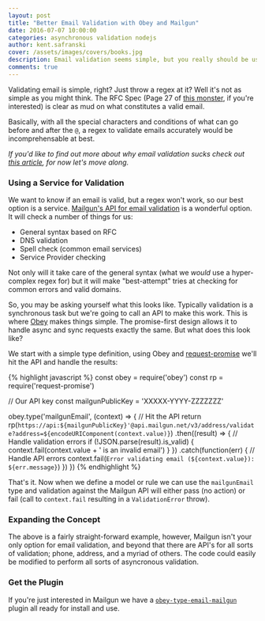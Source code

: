 ```yaml
---
layout: post
title: "Better Email Validation with Obey and Mailgun"
date: 2016-07-07 10:00:00
categories: asynchronous validation nodejs
author: kent.safranski
cover: /assets/images/covers/books.jpg
description: Email validation seems simple, but you really should be using a service to accurately validate addresses. Here's how Obey and Mailgun can work together to reliably validate emails.
comments: true
---
```


Validating email is simple, right? Just throw a regex at it? Well it's not as simple as you might think. The RFC Spec (Page 27 of [this monster](https://www.ietf.org/rfc/rfc0822.txt), if you're interested) is clear as mud on what constitutes a valid email.

Basically, with all the special characters and conditions of what can go before and after the `@`, a regex to validate emails accurately would be incomprehensable at best. 

_If you'd like to find out more about why email validation sucks check out [this article](http://www.kbedell.com/2011/03/16/how-to-validate-an-email-address-using-regular-expressions/), for now let's move along._

### Using a Service for Validation

We want to know if an email is valid, but a regex won't work, so our best option is a service. [Mailgun's API for email validation](https://documentation.mailgun.com/api-email-validation.html#email-validation) is a wonderful option. It will check a number of things for us:

* General syntax based on RFC
* DNS validation
* Spell check (common email services)
* Service Provider checking

Not only will it take care of the general syntax (what we _would_ use a hyper-complex regex for) but it will make "best-attempt" tries at checking for common errors and valid domains.

So, you may be asking yourself what this looks like. Typically validation is a synchronous task but we're going to call an API to make this work. This is where [Obey](https://github.com/TechnologyAdvice/obey) makes things simple. The promise-first design allows it to handle async and sync requests exactly the same. But what does this look like?

We start with a simple type definition, using Obey and [request-promise](https://www.npmjs.com/package/request-promise) we'll hit the API and handle the results:

{% highlight javascript %}
const obey = require('obey')
const rp = require('request-promise')

// Our API key
const mailgunPublicKey = 'XXXXX-YYYY-ZZZZZZZ'

obey.type('mailgunEmail', (context) => {
    // Hit the API
    return rp(`https://api:${mailgunPublicKey}'@api.mailgun.net/v3/address/validate?address=${encodeURIComponent(context.value)}`)
        .then((result) => {
            // Handle validation errors
            if (!JSON.parse(result).is_valid) {
                context.fail(context.value + ' is an invalid email')
            }
        })
        .catch(function(err) {
            // Handle API errors
            context.fail(`Error validating email (${context.value}): ${err.message}`)
        })
})
{% endhighlight %}

That's it. Now when we define a model or rule we can use the `mailgunEmail` type and validation against the Mailgun API will either pass (no action) or fail (call to `context.fail` resulting in a `ValidationError` throw).

### Expanding the Concept

The above is a fairly straight-forward example, however, Mailgun isn't your only option for email validation, and beyond that there are API's for all sorts of validation; phone, address, and a myriad of others. The code could easily be modified to perform all sorts of asyncronous validation.

### Get the Plugin

If you're just interested in Mailgun we have a [`obey-type-email-mailgun`](https://github.com/TechnologyAdvice/obey-type-email-mailgun) plugin all ready for install and use.






